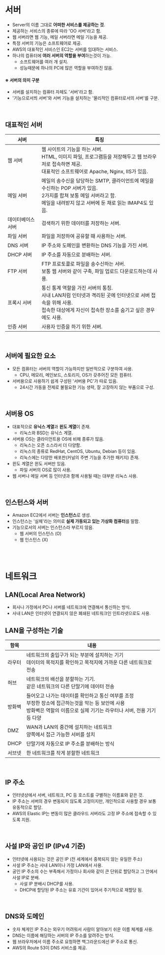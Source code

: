 # 서버

* Server의 이름 그대로 **어떠한 서비스를 제공하는 것**.
* 제공하는 서비스의 종류에 따라 'OO 서버'라고 함.
* 웹 서버라면 웹 기능, 메일 서버라면 메일 기능을 제공.
* 특정 서버의 기능은 소프트웨어로 제공.
* AWS의 대표적인 서비스인 EC2는 서버를 임대하는 서비스.
* 하나의 컴퓨터에 **여러 서버의 역할을 부여**하는것이 가능.
    * 소프트웨어를 여러 개 설치.
    * 성능때문에 하나의 PC에 많은 역할을 부여하진 않음.

#### ※ 서버의 의미 구분

* 서버를 설치하는 컴퓨터 자체도 '서버'라고 함.
* '기능으로서븨 서버'와 서버 기능을 설치하는 '물리적인 컴퓨터로서의 서버'를 구분.

<br/>

## 대표적인 서버

|서버|특징|
|---|---|
|웹 서버|웹 사이트의 기능을 하는 서버.<br/>HTML, 이미지 파일, 프로그램등을 저장해두고 웹 브라우저로 접속하면 제공.<br/>대표적인 소프트웨어로 Apache, Nginx, IIS가 있음.|
|메일 서버|메일의 송수신을 담당하는 SMTP, 클라이언트에 메일을 수신하는 POP 서버가 있음.<br/>2가지를 합쳐 보통 메일 서버라고 함.<br/>메일을 내려받지 않고 서버에 둔 채로 읽는 IMAP4도 있음.|
|데이터베이스 서버|검색하기 위한 데이터를 저장하는 서버.|
|파일 서버|파일을 저장하여 공유할 때 사용하는 서버.|
|DNS 서버|IP 주소와 도메인을 변환하는 DNS 기능을 가진 서버.|
|DHCP 서버|IP 주소를 자동으로 분배하는 서버.|
|FTP 서버|FTP 프로토콜로 파일을 송수신하는 서버.<br/>보통 웹 서버와 같이 구축, 파일 업로드 다운로드하는데 사용.|
|프록시 서버|통신 통계 역할을 가진 서버의 통칭.<br/>사내 LAN처럼 인터넷과 격리된 곳에 인터넷으로 서버 접속을 위해 사용.<br/>접속한 대상에게 자신이 접속한 장소를 숨기고 싶은 경우에도 사용.|
|인증 서버|사용자 인증을 하기 위한 서버.|

<br/>

## 서버에 필요한 요소

* 모든 컴퓨터는 서버의 역할이 가능하지만 일반적으로 구분하여 사용.
    * CPU, 메모리, 메인보드, 스토리지, OS가 갖추어진 모든 컴퓨터.
* 서버용으로 사용하기 쉽게 구성된 '서버용 PC'가 따로 있음.
    * 24시간 가동을 전제로 불필요한 기능 생략, 잘 고장하지 않는 부품으로 구성.

<br/>

## 서버용 OS

* 대표적으로 **유닉스 계열**과 **윈도 계열**이 존재.
    * 리눅스와 BSD는 유닉스 계열.
* 서버용 OS는 클라이언트용 OS에 비해 종류가 많음.
    * 리눅스는 오픈 소스라서 더 다양함.
    * 리눅스의 종류로 RedHat, CentOS, Ubuntu, Debian 등이 있음.
    * 리눅스에는 다양한 배포판(커널의 주변 기능을 추가한 패키지) 존재.
* 윈도 계열은 윈도 서버만 있음.
    * 파일 서버의 OS로 많이 사용.
* 웹 서버나 메일 서버 등 인터넷과 함께 사용될 때는 대부분 리눅스 사용.

<br/>

## 인스턴스와 서버

* Amazon EC2에서 서버는 **인스턴스**로 생성.
* 인스턴스는 '실체'라는 의미로 **실제 가동되고 있는 가상화 컴퓨터**를 말함.
* 기능으로서의 서버는 인스턴스라 부르지 않음.
    * 웹 서버의 인스턴스 (O)
    * 웹 인스턴스 (X)

<br/><br/>

# 네트워크

## LAN(Local Area Network)

* 회사나 가정에서 PC나 서버를 네트워크에 연결해서 통신하는 방식.
* 사내 LAN은 인터넷이 연결되지 않은 폐쇄된 네트워크인 인트라넷으로도 사용.

## LAN을 구성하는 기술

|항목|내용|
|---|---|
|라우터|네트워크의 출입구가 되는 부분에 설치하는 기기<br/>데이터의 목적지를 확인하고 목적지에 가까운 다른 네트워크로 전송|
|허브|네트워크의 배선을 분할하는 기기.<br/>같은 네트워크의 다른 단말기에 데이터 전송|
|방화벽|들어오고 나가는 데이터를 확인하고 통신 여부를 조정<br/>부정한 장소에 접근하는것을 막는 등 보안에 사용<br/>방화벽은 역할의 이름으로 실제 기기는 라우터나 서버, 전용 기기 등 다양|
|DMZ|WAN과 LAN의 중간에 설치하는 네트워크<br/>양쪽에서 접근 가능한 서버를 설치|
|DHCP|단말기에 자동으로 IP 주소를 분배하는 방식|
|서브넷|한 네트워크를 작게 분할한 네트워크|

<br/>

## IP 주소

* 인터넷상에서 서버, 네트워크, PC 등 호스트를 구별하는 이름표와 같은 것.
* IP 주소는 서버의 경우 변동되지 않도록 고정이지만, 개인적으로 사용할 경우 보통 유동적으로 할당.
* AWS의 Elastic IP는 변동이 많은 클라우드 서버라도 고정 IP 주소에 접속할 수 있도록 지원.

<br/>

## 사설 IP와 공인 IP (IPv4 기준)

* 인터넷에 사용되는 것은 공인 IP (전 세계에서 중복되지 않는 유일한 주소)
* 사설 IP 주소는 사내 LAN이나 가정 LAN에서 사용.
* 공인 IP 주소의 수는 부족해서 가정이나 회사와 같이 큰 단위로 할당하고 그 안에서 사설 IP로 분배.
    * 사설 IP 분배시 DHCP를 사용.
    * DHCP에 할당된 IP 주소는 유효 기간이 있어서 주기적으로 재할당 됨.

<br/>

## DNS와 도메인

* 숫자 쳬게인 IP 주소는 외우기 어려워서 사람이 알아보기 쉬운 이름 체계를 사용.
* DNS는 이름에 해당하는 서버의 IP 주소를 알려주는 방식.
* 웹 브라우저에서 이름 주소로 요청하면 백그라운드에선 IP 주소로 통신.
* AWS의 Route 53이 DNS 서비스를 제공.
